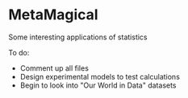 # MetaMagical
Some interesting applications of statistics


To do:
- Comment up all files
- Design experimental models to test calculations
- Begin to look into "Our World in Data" datasets